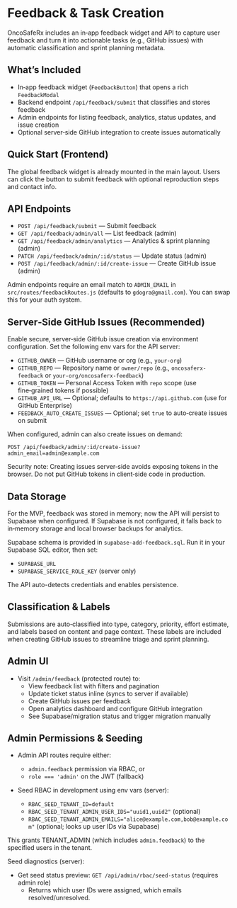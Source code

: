 # Feedback & Task Creation

OncoSafeRx includes an in‑app feedback widget and API to capture user feedback and turn it into actionable tasks (e.g., GitHub issues) with automatic classification and sprint planning metadata.

## What’s Included

- In‑app feedback widget (`FeedbackButton`) that opens a rich `FeedbackModal`
- Backend endpoint `/api/feedback/submit` that classifies and stores feedback
- Admin endpoints for listing feedback, analytics, status updates, and issue creation
- Optional server‑side GitHub integration to create issues automatically

## Quick Start (Frontend)

The global feedback widget is already mounted in the main layout. Users can click the button to submit feedback with optional reproduction steps and contact info.

## API Endpoints

- `POST /api/feedback/submit` — Submit feedback
- `GET /api/feedback/admin/all` — List feedback (admin)
- `GET /api/feedback/admin/analytics` — Analytics & sprint planning (admin)
- `PATCH /api/feedback/admin/:id/status` — Update status (admin)
- `POST /api/feedback/admin/:id/create-issue` — Create GitHub issue (admin)

Admin endpoints require an email match to `ADMIN_EMAIL` in `src/routes/feedbackRoutes.js` (defaults to `gdogra@gmail.com`). You can swap this for your auth system.

## Server‑Side GitHub Issues (Recommended)

Enable secure, server‑side GitHub issue creation via environment configuration. Set the following env vars for the API server:

- `GITHUB_OWNER` — GitHub username or org (e.g., `your-org`)
- `GITHUB_REPO` — Repository name or `owner/repo` (e.g., `oncosaferx-feedback` or `your-org/oncosaferx-feedback`)
- `GITHUB_TOKEN` — Personal Access Token with `repo` scope (use fine‑grained tokens if possible)
- `GITHUB_API_URL` — Optional; defaults to `https://api.github.com` (use for GitHub Enterprise)
- `FEEDBACK_AUTO_CREATE_ISSUES` — Optional; set `true` to auto‑create issues on submit

When configured, admin can also create issues on demand:

```
POST /api/feedback/admin/:id/create-issue?admin_email=admin@example.com
```

Security note: Creating issues server‑side avoids exposing tokens in the browser. Do not put GitHub tokens in client‑side code in production.

## Data Storage

For the MVP, feedback was stored in memory; now the API will persist to Supabase when configured. If Supabase is not configured, it falls back to in‑memory storage and local browser backups for analytics.

Supabase schema is provided in `supabase-add-feedback.sql`. Run it in your Supabase SQL editor, then set:

- `SUPABASE_URL`
- `SUPABASE_SERVICE_ROLE_KEY` (server only)

The API auto-detects credentials and enables persistence.

## Classification & Labels

Submissions are auto‑classified into type, category, priority, effort estimate, and labels based on content and page context. These labels are included when creating GitHub issues to streamline triage and sprint planning.

## Admin UI

- Visit `/admin/feedback` (protected route) to:
  - View feedback list with filters and pagination
  - Update ticket status inline (syncs to server if available)
  - Create GitHub issues per feedback
  - Open analytics dashboard and configure GitHub integration
  - See Supabase/migration status and trigger migration manually

## Admin Permissions & Seeding

- Admin API routes require either:
  - `admin.feedback` permission via RBAC, or
  - `role === 'admin'` on the JWT (fallback)

- Seed RBAC in development using env vars (server):
  - `RBAC_SEED_TENANT_ID=default`
  - `RBAC_SEED_TENANT_ADMIN_USER_IDS="uuid1,uuid2"` (optional)
  - `RBAC_SEED_TENANT_ADMIN_EMAILS="alice@example.com,bob@example.com"` (optional; looks up user IDs via Supabase)

This grants TENANT_ADMIN (which includes `admin.feedback`) to the specified users in the tenant.

Seed diagnostics (server):

- Get seed status preview: `GET /api/admin/rbac/seed-status` (requires admin role)
  - Returns which user IDs were assigned, which emails resolved/unresolved.

